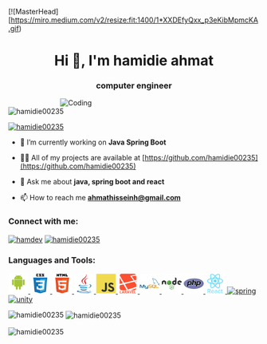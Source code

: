 [![MasterHead][https://miro.medium.com/v2/resize:fit:1400/1*XXDEfyQxx_p3eKibMpmcKA.gif)
<h1 align="center">Hi 👋, I'm hamidie ahmat</h1>
<h3 align="center">computer engineer</h3>
<img align="right" alt="Coding" width="400" src="https://cdn.dribbble.com/users/1162077/screenshots/3848914/programmer.gif">

<p align="left"> <img src="https://komarev.com/ghpvc/?username=hamidie00235&label=Profile%20views&color=0e75b6&style=flat" alt="hamidie00235" /> </p>

<p align="left"> <a href="https://twitter.com/hamidie00235" target="blank"><img src="https://img.shields.io/twitter/follow/hamidie00235?logo=twitter&style=for-the-badge" alt="hamidie00235" /></a> </p>

- 🔭 I’m currently working on **Java Spring Boot**

- 👨‍💻 All of my projects are available at [https://github.com/hamidie00235](https://github.com/hamidie00235)

- 💬 Ask me about **java, spring boot and react**

- 📫 How to reach me **ahmathisseinh@gmail.com**

<h3 align="left">Connect with me:</h3>
<p align="left">
<a href="https://dev.to/hamdev" target="blank"><img align="center" src="https://raw.githubusercontent.com/rahuldkjain/github-profile-readme-generator/master/src/images/icons/Social/devto.svg" alt="hamdev" height="30" width="40" /></a>
<a href="https://twitter.com/hamidie00235" target="blank"><img align="center" src="https://raw.githubusercontent.com/rahuldkjain/github-profile-readme-generator/master/src/images/icons/Social/twitter.svg" alt="hamidie00235" height="30" width="40" /></a>
</p>

<h3 align="left">Languages and Tools:</h3>
<p align="left"> <a href="https://developer.android.com" target="_blank" rel="noreferrer"> <img src="https://raw.githubusercontent.com/devicons/devicon/master/icons/android/android-original-wordmark.svg" alt="android" width="40" height="40"/> </a> <a href="https://www.w3schools.com/css/" target="_blank" rel="noreferrer"> <img src="https://raw.githubusercontent.com/devicons/devicon/master/icons/css3/css3-original-wordmark.svg" alt="css3" width="40" height="40"/> </a> <a href="https://www.w3.org/html/" target="_blank" rel="noreferrer"> <img src="https://raw.githubusercontent.com/devicons/devicon/master/icons/html5/html5-original-wordmark.svg" alt="html5" width="40" height="40"/> </a> <a href="https://www.java.com" target="_blank" rel="noreferrer"> <img src="https://raw.githubusercontent.com/devicons/devicon/master/icons/java/java-original.svg" alt="java" width="40" height="40"/> </a> <a href="https://developer.mozilla.org/en-US/docs/Web/JavaScript" target="_blank" rel="noreferrer"> <img src="https://raw.githubusercontent.com/devicons/devicon/master/icons/javascript/javascript-original.svg" alt="javascript" width="40" height="40"/> </a> <a href="https://laravel.com/" target="_blank" rel="noreferrer"> <img src="https://raw.githubusercontent.com/devicons/devicon/master/icons/laravel/laravel-plain-wordmark.svg" alt="laravel" width="40" height="40"/> </a> <a href="https://www.mysql.com/" target="_blank" rel="noreferrer"> <img src="https://raw.githubusercontent.com/devicons/devicon/master/icons/mysql/mysql-original-wordmark.svg" alt="mysql" width="40" height="40"/> </a> <a href="https://nodejs.org" target="_blank" rel="noreferrer"> <img src="https://raw.githubusercontent.com/devicons/devicon/master/icons/nodejs/nodejs-original-wordmark.svg" alt="nodejs" width="40" height="40"/> </a> <a href="https://www.php.net" target="_blank" rel="noreferrer"> <img src="https://raw.githubusercontent.com/devicons/devicon/master/icons/php/php-original.svg" alt="php" width="40" height="40"/> </a> <a href="https://reactjs.org/" target="_blank" rel="noreferrer"> <img src="https://raw.githubusercontent.com/devicons/devicon/master/icons/react/react-original-wordmark.svg" alt="react" width="40" height="40"/> </a> <a href="https://spring.io/" target="_blank" rel="noreferrer"> <img src="https://www.vectorlogo.zone/logos/springio/springio-icon.svg" alt="spring" width="40" height="40"/> </a> <a href="https://unity.com/" target="_blank" rel="noreferrer"> <img src="https://www.vectorlogo.zone/logos/unity3d/unity3d-icon.svg" alt="unity" width="40" height="40"/> </a> </p>

<p><img align="left" src="https://github-readme-stats.vercel.app/api/top-langs?username=hamidie00235&show_icons=true&locale=en&layout=compact" alt="hamidie00235" /></p>

<p>&nbsp;<img align="center" src="https://github-readme-stats.vercel.app/api?username=hamidie00235&show_icons=true&locale=en" alt="hamidie00235" /></p>

<p><img align="center" src="https://github-readme-streak-stats.herokuapp.com/?user=hamidie00235&" alt="hamidie00235" /></p>
